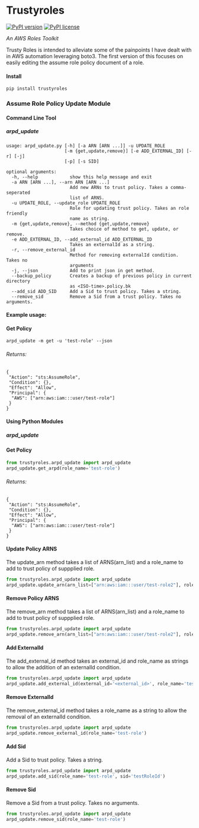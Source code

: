 # Trustyroles
[![PyPI version](https://badge.fury.io/py/trustyroles.svg)](https://badge.fury.io/py/trustyroles)
[![PyPI license](https://img.shields.io/pypi/l/ansicolortags.svg)](https://pypi.python.org/pypi/ansicolortags/)

_An AWS Roles Toolkit_

Trusty Roles is intended to alleviate some of the painpoints I have dealt with in AWS automation leveraging boto3. 
The first version of this focuses on easily editing the assume role policy document of a role. 

#### Install
`pip install trustyroles`

### Assume Role Policy Update Module
#### Command Line Tool
#####  arpd_update
```
usage: arpd_update.py [-h] [-a ARN [ARN ...]] -u UPDATE_ROLE
                      [-m {get,update,remove}] [-e ADD_EXTERNAL_ID] [-r] [-j]
                      [-p] [-s SID]

optional arguments:
  -h, --help            show this help message and exit
  -a ARN [ARN ...], --arn ARN [ARN ...]
                        Add new ARNs to trust policy. Takes a comma-seperated
                        list of ARNS.
  -u UPDATE_ROLE, --update_role UPDATE_ROLE
                        Role for updating trust policy. Takes an role friendly
                        name as string.
  -m {get,update,remove}, --method {get,update,remove}
                        Takes choice of method to get, update, or remove.
  -e ADD_EXTERNAL_ID, --add_external_id ADD_EXTERNAL_ID
                        Takes an externalId as a string.
  -r, --remove_external_id
                        Method for removing externalId condition. Takes no
                        arguments
  -j, --json            Add to print json in get method.
  --backup_policy       Creates a backup of previous policy in current directory
                        as <ISO-time>.policy.bk
  --add_sid ADD_SID     Add a Sid to trust policy. Takes a string.
  --remove_sid          Remove a Sid from a trust policy. Takes no arguments.
```
  
#### Example usage:
#### Get Policy
`arpd_update -m get -u 'test-role' --json`

###### Returns:
```
{
 "Action": "sts:AssumeRole",  
 "Condition": {},
 "Effect": "Allow",
 "Principal": {
  "AWS": ["arn:aws:iam:::user/test-role"]
 }
}
```
#### Using Python Modules
#####  arpd_update

#### Get Policy
```python
from trustyroles.arpd_update import arpd_update
arpd_update.get_arpd(role_name='test-role')
```
###### Returns:
```
{  
 "Action": "sts:AssumeRole",  
 "Condition": {},
 "Effect": "Allow",
 "Principal": {
  "AWS": ["arn:aws:iam:::user/test-role"]
 }
}
```
#### Update Policy ARNS
The update_arn method takes a list of ARNS(arn_list) and a role_name to add to trust policy of suppplied role.

```python
from trustyroles.arpd_update import arpd_update
arpd_update.update_arn(arn_list=["arn:aws:iam:::user/test-role2"], role_name='test-role')
```

####  Remove Policy ARNS
The remove_arn method takes a list of ARNS(arn_list) and a role_name to add to trust policy of suppplied role.

```python
from trustyroles.arpd_update import arpd_update
arpd_update.remove_arn(arn_list=["arn:aws:iam:::user/test-role2"], role_name='test-role')
```

####  Add ExternalId
The add_external_id method takes an external_id and role_name as strings to allow the addition of an externalId condition.

```python
from trustyroles.arpd_update import arpd_update
arpd_update.add_external_id(external_id='<external_id>', role_name='test-role')
```

####  Remove ExternalId
The remove_external_id method takes a role_name as a string to allow the removal of an externalId condition.

```python
from trustyroles.arpd_update import arpd_update
arpd_update.remove_external_id(role_name='test-role')
```
#### Add Sid
Add a Sid to trust policy. Takes a string.
```python
from trustyroles.arpd_update import arpd_update
arpd_update.add_sid(role_name='test-role', sid='testRoleId')
```

#### Remove Sid
Remove a Sid from a trust policy. Takes no arguments.
```python
from trustyroles.arpd_update import arpd_update
arpd_update.remove_sid(role_name='test-role')
```
